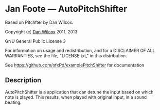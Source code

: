 Jan Foote — AutoPitchShifter
============

Based on Pitchfter by Dan Wilcox.

Copyright (c) [Dan Wilcox](danomatika.com) 2011, 2013

GNU General Public License 3

For information on usage and redistribution, and for a DISCLAIMER OF ALL
WARRANTIES, see the file, "LICENSE.txt," in this distribution.

See https://github.com/ofxPd/examplePitchShifter for documentation

Description
-----------

AutoPitchShifter is a application that can detune the input based on which note is played. This results, when played with original input, in a sound beating.